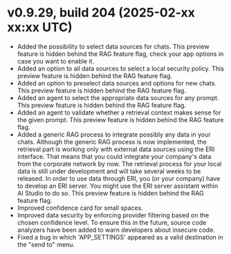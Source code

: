 # v0.9.29, build 204 (2025-02-xx xx:xx UTC)
- Added the possibility to select data sources for chats. This preview feature is hidden behind the RAG feature flag, check your app options in case you want to enable it.
- Added an option to all data sources to select a local security policy. This preview feature is hidden behind the RAG feature flag.
- Added an option to preselect data sources and options for new chats. This preview feature is hidden behind the RAG feature flag.
- Added an agent to select the appropriate data sources for any prompt. This preview feature is hidden behind the RAG feature flag.
- Added an agent to validate whether a retrieval context makes sense for the given prompt. This preview feature is hidden behind the RAG feature flag.
- Added a generic RAG process to integrate possibly any data in your chats. Although the generic RAG process is now implemented, the retrieval part is working only with external data sources using the ERI interface. That means that you could integrate your company's data from the corporate network by now. The retrieval process for your local data is still under development and will take several weeks to be released. In order to use data through ERI, you (or your company) have to develop an ERI server. You might use the ERI server assistant within AI Studio to do so. This preview feature is hidden behind the RAG feature flag.
- Improved confidence card for small spaces.
- Improved data security by enforcing provider filtering based on the chosen confidence level. To ensure this in the future, source code analyzers have been added to warn developers about insecure code.
- Fixed a bug in which 'APP_SETTINGS' appeared as a valid destination in the "send to" menu.
